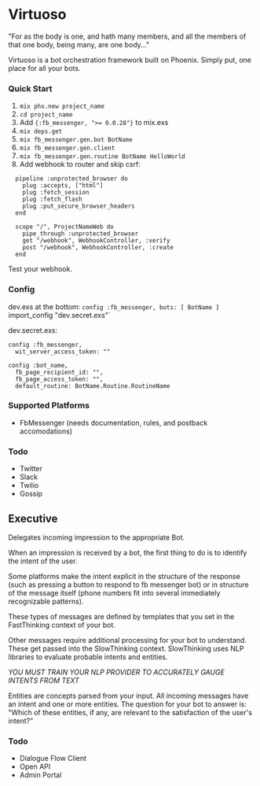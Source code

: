 # Virtuoso
"For as the body is one, and hath many members, and all the members of that one body, being many, are one body..."

Virtuoso is a bot orchestration framework built on Phoenix. Simply put, one place for all your bots.

### Quick Start
1. `mix phx.new project_name`
2. `cd project_name`
3. Add `{:fb_messenger, ">= 0.0.28"}` to mix.exs
4. `mix deps.get`
5. `mix fb_messenger.gen.bot BotName`
5. `mix fb_messenger.gen.client`
6. `mix fb_messenger.gen.routine BotName HelloWorld`
7. Add webhook to router and skip csrf:

```
  pipeline :unprotected_browser do
    plug :accepts, ["html"]
    plug :fetch_session
    plug :fetch_flash
    plug :put_secure_browser_headers
  end

  scope "/", ProjectNameWeb do
    pipe_through :unprotected_browser
    get "/webhook", WebhookController, :verify
    post "/webhook", WebhookController, :create
  end
```

Test your webhook.

### Config
dev.exs at the bottom:
`config :fb_messenger, bots: [ BotName ]
`import_config "dev.secret.exs"`

dev.secret.exs:
```
config :fb_messenger,
  wit_server_access_token: ""

config :bot_name,
  fb_page_recipient_id: "",
  fb_page_access_token: "",
  default_routine: BotName.Routine.RoutineName
```

### Supported Platforms
- FbMessenger (needs documentation, rules, and postback accomodations)

### Todo
- Twitter
- Slack
- Twilio
- Gossip

## Executive
Delegates incoming impression to the appropriate Bot.

When an impression is received by a bot, the first thing to do is to identify the intent of the user.

Some platforms make the intent explicit in the structure of the response (such as pressing a button to respond to fb messenger bot) or in structure of the message itself (phone numbers fit into several immediately recognizable patterns).

These types of messages are defined by templates that you set in the FastThinking context of your bot.

Other messages require additional processing for your bot to understand. These get passed into the SlowThinking context. SlowThinking uses NLP libraries to evaluate probable intents and entities.

*YOU MUST TRAIN YOUR NLP PROVIDER TO ACCURATELY GAUGE INTENTS FROM TEXT*

Entities are concepts parsed from your input. All incoming messages have an intent and one or more entities. The question for your bot to answer is: "Which of these entities, if any, are relevant to the satisfaction of the user's intent?"

### Todo
- Dialogue Flow Client
- Open API
- Admin Portal
